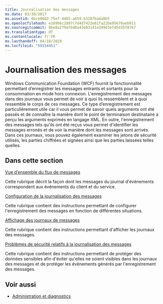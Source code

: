 ```yaml
---
title: Journalisation des messages
ms.date: 03/30/2017
ms.assetid: 6bce0682-75ef-4d65-a659-b328fba4a8b5
ms.openlocfilehash: e189b6c2997c7d4d7422e61fa22be95678aeb911
ms.sourcegitcommit: 0be8a279af6d8a43e03141e349d3efd5d35f8767
ms.translationtype: HT
ms.contentlocale: fr-FR
ms.lasthandoff: 04/18/2019
ms.locfileid: "59154451"
---
```

# <a name="message-logging"></a>Journalisation des messages
Windows Communication Foundation (WCF) fournit la fonctionnalité permettant d’enregistrer les messages entrants et sortants pour la consommation en mode hors connexion. L'enregistrement des messages dans des journaux vous permet de voir à quoi ils ressemblent et à quoi ressemble le corps de ces messages. Ce type d’enregistrement est particulièrement utile car il vous permet de savoir quels arguments ont été passés et de connaître la manière dont le point de terminaison destinataire a perçu les arguments exprimés en langage XML. En outre, l'enregistrement des messages tels qu'ils ont été reçus vous permet d'identifier les messages erronés et de voir la manière dont les messages sont arrivés. Dans ces journaux, vous pouvez également examiner les jetons de sécurité utilisés, les parties chiffrées et signées ainsi que les parties laissées telles quelles.  
  
## <a name="in-this-section"></a>Dans cette section  
 [Vue d’ensemble du flux de messages](../../../../docs/framework/wcf/diagnostics/message-flow-overview.md)  
  
 Cette rubrique décrit la façon dont les messages du journal d'événements correspondent aux événements du client et du service.  
  
 [Configuration de la journalisation des messages](../../../../docs/framework/wcf/diagnostics/configuring-message-logging.md)  
  
 Cette rubrique contient des instructions permettant de configurer l'enregistrement des messages en fonction de différentes situations.  
  
 [Affichage des journaux de messages](../../../../docs/framework/wcf/diagnostics/viewing-message-logs.md)  
  
 Cette rubrique contient des instructions permettant d'afficher les journaux des messages.  
  
 [Problèmes de sécurité relatifs à la journalisation des messages](../../../../docs/framework/wcf/diagnostics/security-concerns-for-message-logging.md)  
  
 Cette rubrique contient des instructions permettant de protéger des données sensibles afin d'éviter qu'elles ne soient visibles dans les journaux des messages et de protéger les événements générés par l'enregistrement des messages.  
  
## <a name="see-also"></a>Voir aussi

- [Administration et diagnostics](../../../../docs/framework/wcf/diagnostics/index.md)
